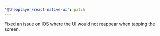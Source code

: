 ```yaml
---
'@theoplayer/react-native-ui': patch
---
```


Fixed an issue on iOS where the UI would not reappear when tapping the screen.
